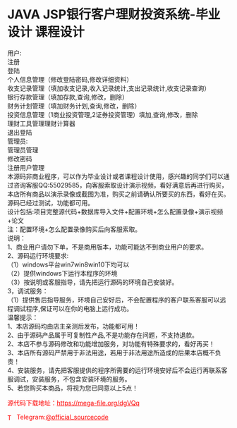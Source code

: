 # JAVA JSP银行客户理财投资系统-毕业设计 课程设计

用户:<br>注册<br>登陆<br>个人信息管理（修改登陆密码,修改详细资料）<br>收支记录管理（填加收支记录,收入记录统计,支出记录统计,收支记录查询）<br>银行存款管理（填加存款,查询,修改，删除）<br>财务计划管理（填加财务计划,查询,修改，删除）<br>投资信息管理（1商业投资管理,2证券投资管理）填加,查询,修改，删除<br>理财工具管理理财计算器<br>退出登陆<br>管理员:<br>管理员管理<br>修改密码<br>注册用户管理<br> 本源码非商业程序，可以作为毕业设计或者课程设计使用，感兴趣的同学们可以通过咨询客服QQ:55029585，向客服索取设计演示视频，看好满意后再进行购买，本店所有商品以演示录像或截图为准，购买之前请确认所要买的东西，看好在买。源码已经过测试，功能都可用。<br>设计包括:项目完整源代码+数据库导入文件+配置环境+怎么配置录像+演示视频+论文<br>注：配置环境+怎么配置录像购买后向客服索取。<br>说明：<br>1、商业用户请勿下单，不是商用版本，功能可能达不到商业用户的要求。<br>2、源码运行环境要求:<br>（1）windows平台win7win8win10下均可以<br>（2）提供windows下运行本程序的环境<br>（3）按说明或客服指导，请先把运行源码的环境自己安装好。<br>3，调试服务：<br>（1）提供售后指导服务，环境自己安好后，不会配置程序的客户联系客服可以远程调试程序,保证可以在你的电脑上运行成功。<br>温馨提示：<br>1、本店源码均由店主亲测后发布，功能都可用！<br>2、由于源码产品属于可复制性产品,不是功能存在问题，不支持退款。<br>2、本店不参与源码修改和功能增加服务，对功能有特殊要求的，看好再买！<br>3、本店所有源码严禁用于非法用途，若用于非法用途所造成的后果本店概不负责！<br>4、安装服务，请先把客服提供的程序所需要的运行环境安好后不会运行再联系客服调试，安装服务，不包含安装环境的服务。<br>5、若您购买本商品，将视为您已同意以上5点！<br>


<p style="color: red;">源代码下载地址：<a href="https://mega-file.org/dgVQq" style="color: red;">https://mega-file.org/dgVQq</a></p><p style="color: red;"><img src="https://cdn-icons-png.flaticon.com/512/2111/2111646.png" alt="Telegram Icon" style="width: 16px; vertical-align: middle; margin-right: 5px;">Telegram:<a href="https://t.me/official_sourcecode" style="color: red;">@official_sourcecode</a></p>